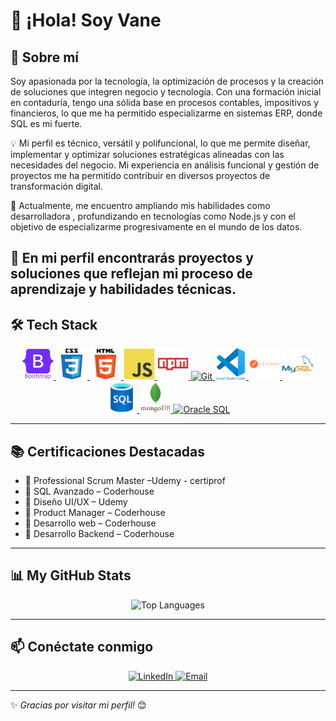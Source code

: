 # 👋 ¡Hola! Soy Vane

## 🚀 Sobre mí  
Soy apasionada por la tecnología, la optimización de procesos y la creación de soluciones que integren negocio y tecnología. Con una formación inicial en contaduría, tengo una sólida base en procesos contables, impositivos y financieros, lo que me ha permitido especializarme en sistemas ERP, donde SQL es mi fuerte.

💡 Mi perfil es técnico, versátil y polifuncional, lo que me permite diseñar, implementar y optimizar soluciones estratégicas alineadas con las necesidades del negocio. Mi experiencia en análisis funcional y gestión de proyectos me ha permitido contribuir en diversos proyectos de transformación digital.

🌱 Actualmente, me encuentro ampliando mis habilidades como desarrolladora , profundizando en tecnologías como Node.js y con el objetivo de especializarme progresivamente en el mundo de los datos.


📂 En mi perfil encontrarás proyectos y soluciones que reflejan mi proceso de aprendizaje y habilidades técnicas.
---

## 🛠️ Tech Stack  
<p align="center">
  <a href="https://getbootstrap.com" target="_blank"> 
    <img src="https://raw.githubusercontent.com/devicons/devicon/master/icons/bootstrap/bootstrap-plain-wordmark.svg" alt="Bootstrap" width="50" height="50"/> 
  </a>
  <a href="https://www.w3schools.com/css/" target="_blank"> 
    <img src="https://raw.githubusercontent.com/devicons/devicon/master/icons/css3/css3-original-wordmark.svg" alt="CSS3" width="50" height="50"/> 
  </a>
  <a href="https://www.w3.org/html/" target="_blank"> 
    <img src="https://raw.githubusercontent.com/devicons/devicon/master/icons/html5/html5-original-wordmark.svg" alt="HTML5" width="50" height="50"/> 
  </a>
  <a href="https://developer.mozilla.org/en-US/docs/Web/JavaScript" target="_blank"> 
    <img src="https://raw.githubusercontent.com/devicons/devicon/master/icons/javascript/javascript-original.svg" alt="JavaScript" width="50" height="50"/> 
  </a>
  <a href="https://www.npmjs.com/" target="_blank"> 
    <img src="https://github.com/devicons/devicon/blob/master/icons/npm/npm-original-wordmark.svg" alt="NPM" width="50" height="50"/> 
  </a>
  <a href="https://git-scm.com/" target="_blank"> 
    <img src="https://www.vectorlogo.zone/logos/git-scm/git-scm-icon.svg" alt="Git" width="50" height="50"/> 
  </a>
  <a href="https://code.visualstudio.com/" target="_blank"> 
    <img src="https://github.com/devicons/devicon/blob/master/icons/vscode/vscode-original-wordmark.svg" alt="VS Code" width="50" height="50"/> 
  </a>
  <a href="https://www.postman.com/" target="_blank"> 
    <img src="https://github.com/devicons/devicon/blob/master/icons/postman/postman-original-wordmark.svg" alt="Postman" width="50" height="50"/> 
  </a>
  <a href="https://www.mysql.com/" target="_blank"> 
    <img src="https://raw.githubusercontent.com/devicons/devicon/master/icons/mysql/mysql-original-wordmark.svg" alt="MySQL" width="50" height="50"/> 
  </a>
  <a href="https://azure.microsoft.com/en-us/products/azure-sql" target="_blank"> 
    <img src="https://github.com/devicons/devicon/blob/master/icons/azuresqldatabase/azuresqldatabase-original.svg" alt="Azure SQL" width="50" height="50"/> 
  </a>
  <a href="https://www.mongodb.com/" target="_blank"> 
    <img src="https://github.com/devicons/devicon/blob/master/icons/mongodb/mongodb-original-wordmark.svg" alt="MongoDB" width="50" height="50"/> 
  </a>
  <a href="" target="_blank"> 
  <img src="https://img.shields.io/badge/Oracle%20SQL-F80000?style=flat&logo=oracle&logoColor=white" alt="Oracle SQL" height="40" />
      </a>
</p>

----
## 📚 Certificaciones Destacadas
- 📌 Professional Scrum Master –Udemy - certiprof 
- 📌 SQL Avanzado – Coderhouse  
- 📌 Diseño UI/UX – Udemy  
- 📌 Product Manager – Coderhouse
- 📌 Desarrollo web – Coderhouse  
- 📌 Desarrollo Backend – Coderhouse  
---

## 📊 My GitHub Stats  
<p align="center">
  <img src="https://github-readme-stats.vercel.app/api/top-langs?username=vane2403-dev&show_icons=true&theme=dark&locale=en&layout=compact" alt="Top Languages" />
</p>

---

## 📫 Conéctate conmigo  
<p align="center">
  <a href="https://www.linkedin.com/in/vanesa-c-passaglia-analistafuncional" target="_blank">
    <img src="https://raw.githubusercontent.com/rahuldkjain/github-profile-readme-generator/master/src/images/icons/Social/linked-in-alt.svg" alt="LinkedIn" height="40" width="40" />

<a href="mailto:vanesacpassaglia@gmail.com" target="_blank">
  <img src="https://cdn.jsdelivr.net/npm/simple-icons@latest/icons/gmail.svg" alt="Email" height="40" width="40" />
</a>
  </p>

---

✨ *Gracias por visitar mi perfil!* 😊
